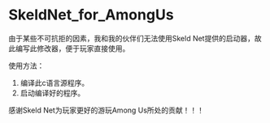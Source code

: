 # SkeldNet_for_AmongUs
由于某些不可抗拒的因素，我和我的伙伴们无法使用Skeld Net提供的启动器，故此编写此修改器，便于玩家直接使用。

使用方法：
1. 编译此c语言源程序。
2. 启动编译好的程序。

感谢Skeld Net为玩家更好的游玩Among Us所处的贡献！！！
